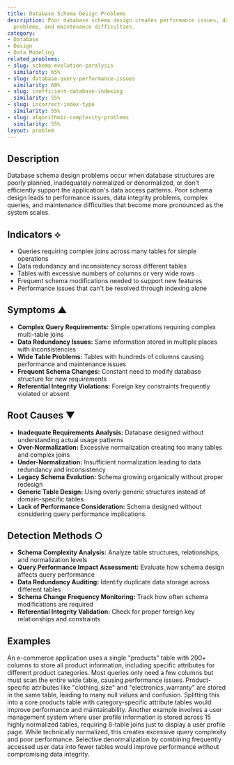 ```yaml
---
title: Database Schema Design Problems
description: Poor database schema design creates performance issues, data integrity
  problems, and maintenance difficulties.
category:
- Database
- Design
- Data Modeling
related_problems:
- slug: schema-evolution-paralysis
  similarity: 65%
- slug: database-query-performance-issues
  similarity: 60%
- slug: inefficient-database-indexing
  similarity: 55%
- slug: incorrect-index-type
  similarity: 55%
- slug: algorithmic-complexity-problems
  similarity: 55%
layout: problem
---
```


## Description

Database schema design problems occur when database structures are poorly planned, inadequately normalized or denormalized, or don't efficiently support the application's data access patterns. Poor schema design leads to performance issues, data integrity problems, complex queries, and maintenance difficulties that become more pronounced as the system scales.

## Indicators ⟡

- Queries requiring complex joins across many tables for simple operations
- Data redundancy and inconsistency across different tables
- Tables with excessive numbers of columns or very wide rows
- Frequent schema modifications needed to support new features
- Performance issues that can't be resolved through indexing alone

## Symptoms ▲

- **Complex Query Requirements:** Simple operations requiring complex multi-table joins
- **Data Redundancy Issues:** Same information stored in multiple places with inconsistencies
- **Wide Table Problems:** Tables with hundreds of columns causing performance and maintenance issues
- **Frequent Schema Changes:** Constant need to modify database structure for new requirements
- **Referential Integrity Violations:** Foreign key constraints frequently violated or absent

## Root Causes ▼

- **Inadequate Requirements Analysis:** Database designed without understanding actual usage patterns
- **Over-Normalization:** Excessive normalization creating too many tables and complex joins
- **Under-Normalization:** Insufficient normalization leading to data redundancy and inconsistency
- **Legacy Schema Evolution:** Schema growing organically without proper redesign
- **Generic Table Design:** Using overly generic structures instead of domain-specific tables
- **Lack of Performance Consideration:** Schema designed without considering query performance implications

## Detection Methods ○

- **Schema Complexity Analysis:** Analyze table structures, relationships, and normalization levels
- **Query Performance Impact Assessment:** Evaluate how schema design affects query performance
- **Data Redundancy Auditing:** Identify duplicate data storage across different tables
- **Schema Change Frequency Monitoring:** Track how often schema modifications are required
- **Referential Integrity Validation:** Check for proper foreign key relationships and constraints

## Examples

An e-commerce application uses a single "products" table with 200+ columns to store all product information, including specific attributes for different product categories. Most queries only need a few columns but must scan the entire wide table, causing performance issues. Product-specific attributes like "clothing_size" and "electronics_warranty" are stored in the same table, leading to many null values and confusion. Splitting this into a core products table with category-specific attribute tables would improve performance and maintainability. Another example involves a user management system where user profile information is stored across 15 highly normalized tables, requiring 8-table joins just to display a user profile page. While technically normalized, this creates excessive query complexity and poor performance. Selective denormalization by combining frequently accessed user data into fewer tables would improve performance without compromising data integrity.